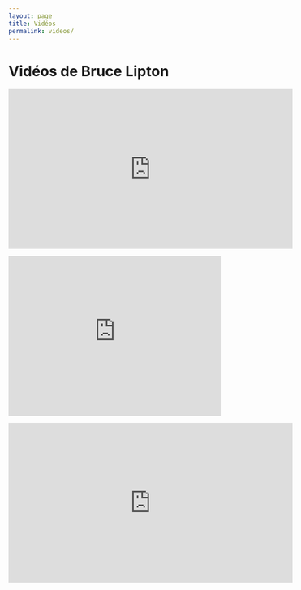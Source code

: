 ```yaml
---
layout: page
title: Vidéos
permalink: videos/
---
```



# Vidéos de Bruce Lipton

<p><iframe width="560" height="315" src="https://www.youtube.com/embed/PCYPKsI4xNQ" frameborder="0" allowfullscreen></iframe></p>

<p><iframe width="420" height="315" src="https://www.youtube.com/embed/eaWLQPvmnHw" frameborder="0" allowfullscreen></iframe></p>

<p><iframe width="560" height="315" src="https://www.youtube.com/embed/LjKhwlq7n-U" frameborder="0" allowfullscreen></iframe></p>

